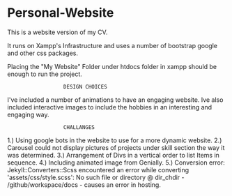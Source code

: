 # Personal-Website
This is a website version of my CV.

It runs on Xampp's Infrastructure and uses a number of bootstrap google and other css packages.

Placing the "My Website" Folder under htdocs folder in xampp should be enough to run the project.



                      DESIGN CHOICES
 I've included a number of animations to have an engaging website. Ive also included interactive images to include the hobbies in an interesting and engaging way.
 
                      CHALLANGES
1.) Using google bots in the website to use for a more dynamic website.
2.) Carousel could not display pictures of projects under skill section the way it was determined.
3.) Arrangement of Divs in a vertical order to list Items in sequence.
4.) Including animated image from Genially.
5.) Conversion error: Jekyll::Converters::Scss encountered an error while converting 'assets/css/style.scss':
                    No such file or directory @ dir_chdir - /github/workspace/docs - causes an error in hosting. 
